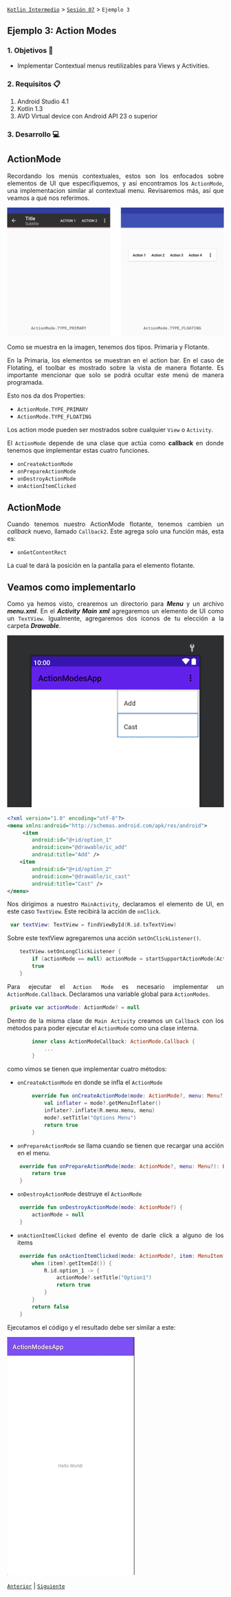 [`Kotlin Intermedio`](../../Readme.md) > [`Sesión 07`](../Readme.md) > `Ejemplo 3`


## Ejemplo 3: Action Modes

<div style="text-align: justify;">

### 1. Objetivos :dart:

- Implementar Contextual menus reutilizables para Views y Activities.

### 2. Requisitos :clipboard:

1. Android Studio 4.1
2. Kotlin 1.3
3. AVD Virtual device con Android API 23 o superior

### 3. Desarrollo :computer:

## ActionMode

Recordando los menús contextuales, estos son los enfocados sobre elementos de UI que especifiquemos, y así encontramos los `ActionMode`, una implementacion similar al contextual menu. Revisaremos más, así que veamos a qué nos referimos.

![imagen](images/1.png)

Como se muestra en la imagen, tenemos dos tipos.
Primaria y Flotante.

En la Primaria, los elementos se muestran en el action bar. En el caso de Flotating, el toolbar es mostrado sobre la vista de manera flotante. Es importante mencionar que solo se podrá ocultar este menú de manera programada.

Esto nos da dos Properties:

- `ActionMode.TYPE_PRIMARY`
- `ActionMode.TYPE_FLOATING`

Los action mode pueden ser mostrados sobre cualquier `View` o `Activity`.

<!-- En cualquier caso, hay dos funciones que debemos usar.

- `fun startActionMode(callback: ActionMode.Callback): ActionMode`
 
- `fun startActionMode(callback: ActionMode.Callback, type: Int): ActionMode`

Vemos el parámetro `ActionMode.Callback`, este hace referencia a un _lifecycle_ donde podemos hacer un _override_ de cualquiera de sus funciones en un `Activity`, ya sea:

- `onActionModeStarted`
- `onActionModeFinished`

Todo esto con el fin de manipular el ciclo de vida. -->



El `ActionMode` depende de una clase que actúa como **callback** en donde tenemos que implementar estas cuatro funciones.

- `onCreateActionMode`
- `onPrepareActionMode`
- `onDestroyActionMode`
- `onActionItemClicked`



## ActionMode 

Cuando tenemos nuestro ActionMode flotante, tenemos cambien un _callback_ nuevo, llamado `Callback2`. Este agrega solo una función más, esta es:

- `onGetContentRect`

La cual te dará la posición en la pantalla para el elemento flotante.



## Veamos como implementarlo


Como ya hemos visto, crearemos un directorio para ___Menu___ y un archivo ___menu.xml___.
En el ___Activity Main xml___ agregaremos un elemento de UI como un `TextView`.
Igualmente, agregaremos dos íconos de tu elección a la carpeta ___Drawable___.

![imagen](images/2.png)


```xml
<?xml version="1.0" encoding="utf-8"?>
<menu xmlns:android="http://schemas.android.com/apk/res/android">
     <item
        android:id="@+id/option_1"
        android:icon="@drawable/ic_add"
        android:title="Add" />
    <item
        android:id="@+id/option_2"
        android:icon="@drawable/ic_cast"
        android:title="Cast" />
</menu>
```

Nos dirigimos a nuestro `MainActivity`, declaramos el elemento de UI, en este caso `TextView`. Este recibirá la acción de `onClick`.

```kotlin
 var textView: TextView = findViewById(R.id.txTextView)
```

Sobre este textView agregaremos una acción `setOnClickListener()`.

```kotlin
    textView.setOnLongClickListener {
        if (actionMode == null) actionMode = startSupportActionMode(ActionModeCallback())
        true
    }
```

Para ejecutar el `Action Mode` es necesario implementar un `ActionMode.Callback`.
Declaramos una variable global para `ActionModes`.

```kotlin
 private var actionMode: ActionMode? = null
```

Dentro de la misma clase de `Main Activity` creamos un `Callback` con los métodos para poder ejecutar el `ActionMode` como una clase interna.

```kotlin
        inner class ActionModeCallback: ActionMode.Callback {
            ...
        }
```

como vimos se tienen que implementar cuatro métodos:

- `onCreateActionMode` en donde se infla el `ActionMode`

```kotlin
        override fun onCreateActionMode(mode: ActionMode?, menu: Menu?): Boolean {
            val inflater = mode?.getMenuInflater()
            inflater?.inflate(R.menu.menu, menu)
            mode?.setTitle("Options Menu")
            return true
        }
```

- `onPrepareActionMode` se llama cuando se tienen que recargar una acción en el menu.

```kotlin
    override fun onPrepareActionMode(mode: ActionMode?, menu: Menu?): Boolean {
        return true
    }
```

- `onDestroyActionMode` destruye el `ActionMode`

```kotlin
    override fun onDestroyActionMode(mode: ActionMode?) {
        actionMode = null
    }
```

- `onActionItemClicked` define el evento de darle click a alguno de los items

```kotlin
    override fun onActionItemClicked(mode: ActionMode?, item: MenuItem?): Boolean {
        when (item?.getItemId()) {
            R.id.option_1 -> {
                actionMode?.setTitle("Option1")
                return true
            }
        }
        return false
    }
```

Ejecutamos el código y el resultado debe ser similar a este:

![imagen](images/4.gif)


[`Anterior`](../Reto-02/Readme.md) | [`Siguiente`](../Readme.md)




</div>
